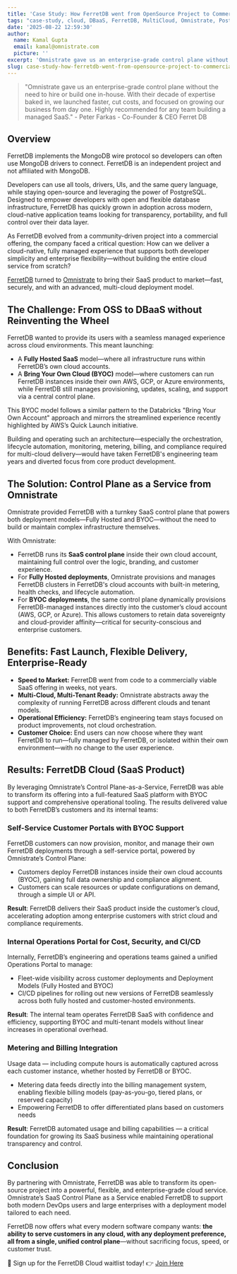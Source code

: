 ```yaml
---
title: 'Case Study: How FerretDB went from OpenSource Project to Commercial DBaaS success in weeks, not years'
tags: "case-study, cloud, DBaaS, FerretDB, MultiCloud, Omnistrate, PostgreSQL"
date: '2025-08-22 12:59:30'
author:
  name: Kamal Gupta
  email: kamal@omnistrate.com
  picture: ''
excerpt: 'Omnistrate gave us an enterprise-grade control plane without the need to hire or build one in-house.'
slug: case-study-how-ferretdb-went-from-opensource-project-to-commercial-dbaas-success-in-weeks-not-years
---
```


> "Omnistrate gave us an enterprise-grade control plane without the need
> to hire or build one in-house. With their decade of expertise baked
> in, we launched faster, cut costs, and focused on growing our business
> from day one. Highly recommended for any team building a managed
> SaaS." - Peter Farkas - Co-Founder & CEO Ferret DB


## Overview


FerretDB implements the MongoDB wire protocol so developers can often use MongoDB drivers to connect. FerretDB is an independent project and not affiliated with MongoDB.

Developers can use all tools, drivers, UIs, and the same query language, while staying open-source and leveraging the power of PostgreSQL.  Designed to empower developers with open and flexible database infrastructure, FerretDB has quickly grown in adoption across modern, cloud-native application teams looking for transparency, portability, and full control over their data layer.

As FerretDB evolved from a community-driven project into a commercial offering, the company faced a critical question: How can we deliver a cloud-native, fully managed experience that supports both developer simplicity and enterprise flexibility—without building the entire cloud service from scratch?

[FerretDB][1] turned to [Omnistrate][2] to bring their SaaS product to market—fast, securely, and with an advanced, multi-cloud deployment model.


## The Challenge: From OSS to DBaaS without Reinventing the Wheel


FerretDB wanted to provide its users with a seamless managed experience across cloud environments. This meant launching:

- A **Fully Hosted SaaS** model—where all infrastructure runs within FerretDB’s own cloud accounts.
- A **Bring Your Own Cloud (BYOC)** model—where customers can run FerretDB instances inside their own AWS, GCP, or Azure environments, while FerretDB still manages provisioning, updates, scaling, and support via a central control plane.

This BYOC model follows a similar pattern to the Databricks "Bring Your Own Account" approach and mirrors the streamlined experience recently highlighted by AWS’s Quick Launch initiative.

Building and operating such an architecture—especially the orchestration, lifecycle automation, monitoring, metering, billing, and compliance required for multi-cloud delivery—would have taken FerretDB's engineering team years and diverted focus from core product development.


## The Solution: Control Plane as a Service from Omnistrate


Omnistrate provided FerretDB with a turnkey SaaS control plane that powers both deployment models—Fully Hosted and BYOC—without the need to build or maintain complex infrastructure themselves.

With Omnistrate:

- FerretDB runs its **SaaS control plane** inside their own cloud account, maintaining full control over the logic, branding, and customer experience.
- For **Fully Hosted deployments**, Omnistrate provisions and manages FerretDB clusters in FerretDB's cloud accounts with built-in metering, health checks, and lifecycle automation.
- For **BYOC deployments**, the same control plane dynamically provisions FerretDB-managed instances directly into the customer’s cloud account (AWS, GCP, or Azure). This allows customers to retain data sovereignty and cloud-provider affinity—critical for security-conscious and enterprise customers.


## Benefits: Fast Launch, Flexible Delivery, Enterprise-Ready


- **Speed to Market:** FerretDB went from code to a commercially viable SaaS offering in weeks, not years.
- **Multi-Cloud, Multi-Tenant Ready:** Omnistrate abstracts away the complexity of running FerretDB across different clouds and tenant models.
- **Operational Efficiency:** FerretDB’s engineering team stays focused on product improvements, not cloud orchestration.
- **Customer Choice:** End users can now choose where they want FerretDB to run—fully managed by FerretDB, or isolated within their own environment—with no change to the user experience.


## Results: FerretDB Cloud (SaaS Product)


By leveraging Omnistrate’s Control Plane-as-a-Service, FerretDB was able to transform its offering into a full-featured SaaS platform with BYOC support and comprehensive operational tooling. The results delivered value to both FerretDB’s customers and its internal teams:


### Self-Service Customer Portals with BYOC Support

FerretDB customers can now provision, monitor, and manage their own FerretDB deployments through a self-service portal, powered by Omnistrate’s Control Plane:

- Customers deploy FerretDB instances inside their own cloud accounts (BYOC), gaining full data ownership and compliance alignment.
- Customers can scale resources or update configurations on demand, through a simple UI or API.

**Result**: FerretDB delivers their SaaS product inside the customer’s cloud, accelerating adoption among enterprise customers with strict cloud and compliance requirements.


### Internal Operations Portal for Cost, Security, and CI/CD


Internally, FerretDB’s engineering and operations teams gained a unified Operations Portal to manage:

- Fleet-wide visibility across customer deployments and Deployment Models (Fully Hosted and BYOC)
- CI/CD pipelines for rolling out new versions of FerretDB seamlessly across both fully hosted and customer-hosted environments.

**Result**: The internal team operates FerretDB SaaS with confidence and efficiency, supporting BYOC and multi-tenant models without linear increases in operational overhead.


### Metering and Billing Integration

Usage data — including compute hours is automatically captured across each customer instance, whether hosted by FerretDB or BYOC.

- Metering data feeds directly into the billing management system, enabling flexible billing models (pay-as-you-go, tiered plans, or reserved capacity)
- Empowering FerretDB to offer differentiated plans based on customers needs

**Result**: FerretDB automated usage and billing capabilities — a critical foundation for growing its SaaS business while maintaining operational transparency and control.


## Conclusion

By partnering with Omnistrate, FerretDB was able to transform its open-source project into a powerful, flexible, and enterprise-grade cloud service. Omnistrate’s SaaS Control Plane as a Service enabled FerretDB to support both modern DevOps users and large enterprises with a deployment model tailored to each need.

FerretDB now offers what every modern software company wants: **the ability to serve customers in any cloud, with any deployment preference, all from a single, unified control plane**—without sacrificing focus, speed, or customer trust.

📢 Sign up for the FerretDB Cloud waitlist today! 👉 [Join Here][3]


  [1]: https://www.ferretdb.com/
  [2]: https://www.omnistrate.com/
  [3]: https://www.ferretdb.com/
